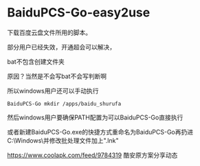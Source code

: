 # BaiduPCS-Go-easy2use
下载百度云盘文件所用的脚本。

部分用户已经失效，开通超会可以解决，

bat不包含创建文件夹

原因？当然是不会写bat不会写判断啊

所以windows用户还可以手动执行

```
BaiduPCS-Go mkdir /apps/baidu_shurufa
```

然后windows用户要确保PATH配置为可以BaiduPCS-Go直接执行

或者新建BaiduPCS-Go.exe的快捷方式重命名为BaiduPCS-Go再扔进C:\Windows\并修改批处理文件加上".lnk"

https://www.coolapk.com/feed/9784319 酷安原方案分享动态


